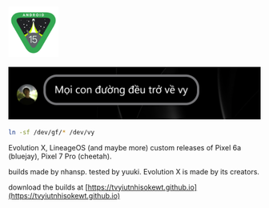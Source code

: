 ### <img src="../15_logo.svg" width="100" height="100"> 

![](../15_ext.png)

```bash
ln -sf /dev/gf/* /dev/vy
```

Evolution X, LineageOS (and maybe more) custom releases of Pixel 6a (bluejay), Pixel 7 Pro (cheetah).

builds made by nhansp. tested by yuuki. Evolution X is made by its creators.

download the builds at [https://tvyiutnhisokewt.github.io](https://tvyiutnhisokewt.github.io)

